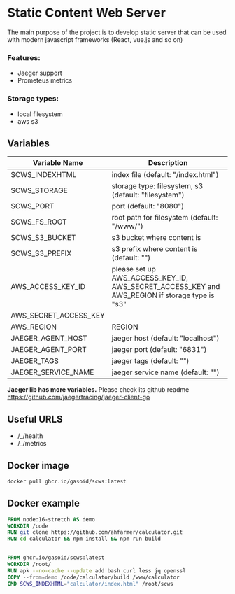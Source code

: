 # Static Content Web Server
The main purpose of the project is to develop static server that can be used with modern javascript frameworks (React, vue.js and so on)


### Features:
- Jaeger support
- Prometeus metrics


### Storage types:
- local filesystem
- aws s3


## Variables

| Variable Name  | Description |
| ------------- | ------------- |
| SCWS_INDEXHTML | index file (default: "/index.html") |
| SCWS_STORAGE | storage type: filesystem, s3 (default: "filesystem") |
| SCWS_PORT | port (default: "8080") |
| SCWS_FS_ROOT | root path for filesystem (default: "/www/") |
| SCWS_S3_BUCKET | s3 bucket where content is |
| SCWS_S3_PREFIX | s3 prefix where content is (default: "") |
| AWS_ACCESS_KEY_ID | please set up AWS_ACCESS_KEY_ID, AWS_SECRET_ACCESS_KEY and AWS_REGION if storage type is "s3" |
| AWS_SECRET_ACCESS_KEY |  |
| AWS_REGION | REGION |
| JAEGER_AGENT_HOST | jaeger host (default: "localhost") |
| JAEGER_AGENT_PORT | jaeger port (default: "6831") |
| JAEGER_TAGS | jaeger tags (default: "") |
| JAEGER_SERVICE_NAME | jaeger service name (default: "") |

**Jaeger lib has more variables.** Please check its github readme https://github.com/jaegertracing/jaeger-client-go


## Useful URLS
- /_/health
- /_/metrics


## Docker image
```bash
docker pull ghcr.io/gasoid/scws:latest
```

## Docker example

```dockerfile
FROM node:16-stretch AS demo
WORKDIR /code
RUN git clone https://github.com/ahfarmer/calculator.git
RUN cd calculator && npm install && npm run build


FROM ghcr.io/gasoid/scws:latest
WORKDIR /root/
RUN apk --no-cache --update add bash curl less jq openssl
COPY --from=demo /code/calculator/build /www/calculator
CMD SCWS_INDEXHTML="calculator/index.html" /root/scws
```
